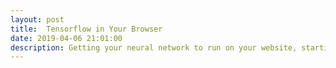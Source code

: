 ```yaml
---
layout: post
title:  Tensorflow in Your Browser
date: 2019-04-06 21:01:00
description: Getting your neural network to run on your website, starting with PoseNet
---
```


<html>

<head>
    <title>PoseNet - Camera Feed Demo</title>
    <style>
    .footer {
        position: fixed;
        left: 0;
        bottom: 0;
        width: 100%;
        color: black;
    }

    .footer-text {
        max-width: 600px;
        text-align: center;
        margin: auto;
    }

    @media only screen and (max-width: 600px) {
      .footer-text, .dg {
        display: none;
      }
    }
    </style>
    <meta name="viewport" content="width=device-width, initial-scale=1">
</head>

<body>
    <div id="info" style="display:none">
    </div>
    <div id="loading">
        Loading the model...
    </div>

    <div id="main" style="display:none">
        <video id="video" playsinline="" style=" -moz-transform: scaleX(-1);
        -o-transform: scaleX(-1);
        -webkit-transform: scaleX(-1);
        transform: scaleX(-1);
        display: none;
        ">
        </video>
        <canvas id="output">
    </canvas></div>
    <div class="footer">
        <div class="footer-text">
            <p>
               You wanta POSE with THA POSE NET, MAAAAN? Check it out
                <br>
                <br> 
            </p>
        </div>
    </div>
    <script src="https://storage.googleapis.com/tfjs-models/demos/posenet/737f311f31f1c925b2c718522b9c55a0.js"></script>
</body>

</html>
